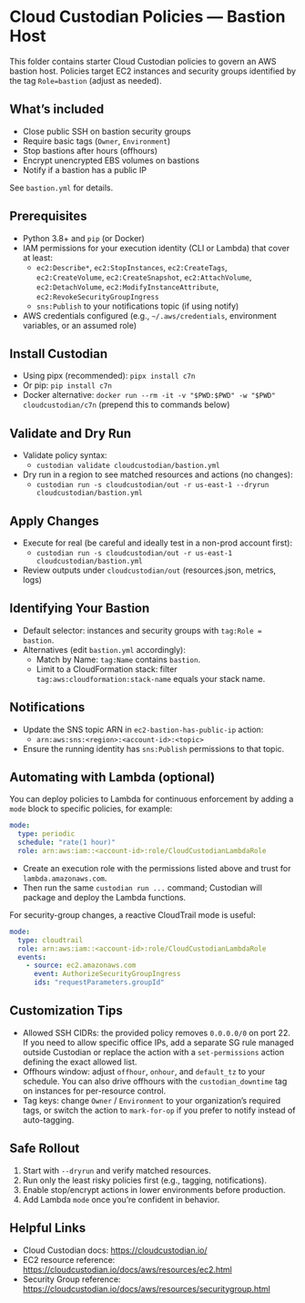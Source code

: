 # Cloud Custodian Policies — Bastion Host

This folder contains starter Cloud Custodian policies to govern an AWS bastion host. Policies target EC2 instances and security groups identified by the tag `Role=bastion` (adjust as needed).

## What’s included
- Close public SSH on bastion security groups
- Require basic tags (`Owner`, `Environment`)
- Stop bastions after hours (offhours)
- Encrypt unencrypted EBS volumes on bastions
- Notify if a bastion has a public IP

See `bastion.yml` for details.

## Prerequisites
- Python 3.8+ and `pip` (or Docker)
- IAM permissions for your execution identity (CLI or Lambda) that cover at least:
  - `ec2:Describe*`, `ec2:StopInstances`, `ec2:CreateTags`, `ec2:CreateVolume`, `ec2:CreateSnapshot`, `ec2:AttachVolume`, `ec2:DetachVolume`, `ec2:ModifyInstanceAttribute`, `ec2:RevokeSecurityGroupIngress`
  - `sns:Publish` to your notifications topic (if using notify)
- AWS credentials configured (e.g., `~/.aws/credentials`, environment variables, or an assumed role)

## Install Custodian
- Using pipx (recommended): `pipx install c7n`
- Or pip: `pip install c7n`
- Docker alternative: `docker run --rm -it -v "$PWD:$PWD" -w "$PWD" cloudcustodian/c7n` (prepend this to commands below)

## Validate and Dry Run
- Validate policy syntax:
  - `custodian validate cloudcustodian/bastion.yml`
- Dry run in a region to see matched resources and actions (no changes):
  - `custodian run -s cloudcustodian/out -r us-east-1 --dryrun cloudcustodian/bastion.yml`

## Apply Changes
- Execute for real (be careful and ideally test in a non-prod account first):
  - `custodian run -s cloudcustodian/out -r us-east-1 cloudcustodian/bastion.yml`
- Review outputs under `cloudcustodian/out` (resources.json, metrics, logs)

## Identifying Your Bastion
- Default selector: instances and security groups with `tag:Role = bastion`.
- Alternatives (edit `bastion.yml` accordingly):
  - Match by Name: `tag:Name` contains `bastion`.
  - Limit to a CloudFormation stack: filter `tag:aws:cloudformation:stack-name` equals your stack name.

## Notifications
- Update the SNS topic ARN in `ec2-bastion-has-public-ip` action:
  - `arn:aws:sns:<region>:<account-id>:<topic>`
- Ensure the running identity has `sns:Publish` permissions to that topic.

## Automating with Lambda (optional)
You can deploy policies to Lambda for continuous enforcement by adding a `mode` block to specific policies, for example:

```yaml
mode:
  type: periodic
  schedule: "rate(1 hour)"
  role: arn:aws:iam::<account-id>:role/CloudCustodianLambdaRole
```

- Create an execution role with the permissions listed above and trust for `lambda.amazonaws.com`.
- Then run the same `custodian run ...` command; Custodian will package and deploy the Lambda functions.

For security-group changes, a reactive CloudTrail mode is useful:

```yaml
mode:
  type: cloudtrail
  role: arn:aws:iam::<account-id>:role/CloudCustodianLambdaRole
  events:
    - source: ec2.amazonaws.com
      event: AuthorizeSecurityGroupIngress
      ids: "requestParameters.groupId"
```

## Customization Tips
- Allowed SSH CIDRs: the provided policy removes `0.0.0.0/0` on port 22. If you need to allow specific office IPs, add a separate SG rule managed outside Custodian or replace the action with a `set-permissions` action defining the exact allowed list.
- Offhours window: adjust `offhour`, `onhour`, and `default_tz` to your schedule. You can also drive offhours with the `custodian_downtime` tag on instances for per-resource control.
- Tag keys: change `Owner` / `Environment` to your organization’s required tags, or switch the action to `mark-for-op` if you prefer to notify instead of auto-tagging.

## Safe Rollout
1. Start with `--dryrun` and verify matched resources.
2. Run only the least risky policies first (e.g., tagging, notifications).
3. Enable stop/encrypt actions in lower environments before production.
4. Add Lambda `mode` once you’re confident in behavior.

## Helpful Links
- Cloud Custodian docs: https://cloudcustodian.io/
- EC2 resource reference: https://cloudcustodian.io/docs/aws/resources/ec2.html
- Security Group reference: https://cloudcustodian.io/docs/aws/resources/securitygroup.html

